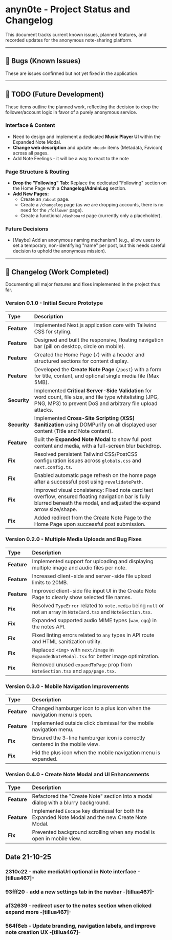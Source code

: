 # anyn0te - Project Status and Changelog

This document tracks current known issues, planned features, and recorded updates for the anonymous note-sharing platform.

---

## 🐞 Bugs (Known Issues)

These are issues confirmed but not yet fixed in the application.

---

## 📝 TODO (Future Development)

These items outline the planned work, reflecting the decision to drop the follower/account logic in favor of a purely anonymous service.

### Interface & Content

- Need to design and implement a dedicated **Music Player UI** within the Expanded Note Modal.
- **Change web description** and update `<head>` items (Metadata, Favicon) across all pages.
- Add Note Feelings - it will be a way to react to the note

### Page Structure & Routing

- **Drop the "Following" Tab:** Replace the dedicated "Following" section on the Home Page with a **Changelog/AdminLog** section.
- **Add New Pages:**
  - Create an `/about` page.
  - Create a `/changelog` page (as we are dropping accounts, there is no need for the `/follower` page).
  - Create a functional `/dashboard` page (currently only a placeholder).

### Future Decisions

- [Maybe] Add an anonymous naming mechanism? (e.g., allow users to set a temporary, non-identifying "name" per post, but this needs careful decision to uphold the anonymous mission).

---

## 🚀 Changelog (Work Completed)

Documenting all major features and fixes implemented in the project thus far.

### Version 0.1.0 - Initial Secure Prototype

| Type         | Description                                                                                                                                                               |
| :----------- | :------------------------------------------------------------------------------------------------------------------------------------------------------------------------ |
| **Feature**  | Implemented Next.js application core with Tailwind CSS for styling.                                                                                                       |
| **Feature**  | Designed and built the responsive, floating navigation bar (pill on desktop, circle on mobile).                                                                           |
| **Feature**  | Created the Home Page (`/`) with a header and structured sections for content display.                                                                                    |
| **Feature**  | Developed the **Create Note Page** (`/post`) with a form for title, content, and optional single media file (Max 5MB).                                                    |
| **Security** | Implemented **Critical Server-Side Validation** for word count, file size, and file type whitelisting (JPG, PNG, MP3) to prevent DoS and arbitrary file upload attacks.   |
| **Security** | Implemented **Cross-Site Scripting (XSS) Sanitization** using DOMPurify on all displayed user content (Title and Note content).                                           |
| **Feature**  | Built the **Expanded Note Modal** to show full post content and media, with a full-screen blur backdrop.                                                                  |
| **Fix**      | Resolved persistent Tailwind CSS/PostCSS configuration issues across `globals.css` and `next.config.ts`.                                                                  |
| **Fix**      | Enabled automatic page refresh on the home page after a successful post using `revalidatePath`.                                                                           |
| **Fix**      | Improved visual consistency: Fixed note card text overflow, ensured floating navigation bar is fully blurred beneath the modal, and adjusted the expand arrow size/shape. |
| **Fix**      | Added redirect from the Create Note Page to the Home Page upon successful post submission.                                                                                |

### Version 0.2.0 - Multiple Media Uploads and Bug Fixes

| Type         | Description                                                                                                                                                               |
| :----------- | :------------------------------------------------------------------------------------------------------------------------------------------------------------------------ |
| **Feature**  | Implemented support for uploading and displaying multiple image and audio files per note.                                                                                 |
| **Feature**  | Increased client-side and server-side file upload limits to 20MB.                                                                                                         |
| **Feature**  | Improved client-side file input UI in the Create Note Page to clearly show selected file names.                                                                           |
| **Fix**      | Resolved `TypeError` related to `note.media` being `null` or not an array in `NoteCard.tsx` and `NoteSection.tsx`.                                                        |
| **Fix**      | Expanded supported audio MIME types (`wav`, `ogg`) in the notes API.                                                                                                      |
| **Fix**      | Fixed linting errors related to `any` types in API route and HTML sanitization utility.                                                                                   |
| **Fix**      | Replaced `<img>` with `next/image` in `ExpandedNoteModal.tsx` for better image optimization.                                                                              |
| **Fix**      | Removed unused `expandToPage` prop from `NoteSection.tsx` and `app/page.tsx`.                                                                                             |

### Version 0.3.0 - Mobile Navigation Improvements

| Type         | Description                                                                                                                                                               |
| :----------- | :------------------------------------------------------------------------------------------------------------------------------------------------------------------------ |
| **Feature**  | Changed hamburger icon to a plus icon when the navigation menu is open.                                                                                                   |
| **Feature**  | Implemented outside click dismissal for the mobile navigation menu.                                                                                                       |
| **Fix**      | Ensured the 3-line hamburger icon is correctly centered in the mobile view.                                                                                               |
| **Fix**      | Hid the plus icon when the mobile navigation menu is expanded.                                                                                                            |

### Version 0.4.0 - Create Note Modal and UI Enhancements

| Type         | Description                                                                                                                                                               |
| :----------- | :------------------------------------------------------------------------------------------------------------------------------------------------------------------------ |
| **Feature**  | Refactored the "Create Note" section into a modal dialog with a blurry background.                                                                                      |
| **Feature**  | Implemented `Escape` key dismissal for both the Expanded Note Modal and the new Create Note Modal.                                                                        |
| **Fix**      | Prevented background scrolling when any modal is open in mobile view.                                                                                                     |

## Date 21-10-25

### 2310c22 - make mediaUrl optional in Note interface -[tillua467]-

### 93fff20 - add a new settings tab in the navbar -[tillua467]-

### af32639 - redirect user to the notes section when clicked expand more -[tillua467]-

### 564f6eb - Update branding, navigation labels, and improve note creation UX -[tillua467]-